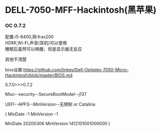 # DELL-7050-MFF-Hackintosh(黑苹果)


### OC 0.7.2

配置:i5-6400,网卡ax200  
HDMI,Wi-Fi,声音(耳机)可以使用  
睡眠后虽然可以唤醒，但是显示器无反应

其他不清楚

bios设置:https://github.com/linkev/Dell-Optiplex-7050-Micro-Hackintosh/blob/master/BIOS.md

0.7.0>>>0.7.2

Misc--security--SecureBootModel--j137

UEFI--APFS--MinVersion--无限制 or Catalina

(  MinDate   -1                  MinVersion    -1

   MinDate    20200306     MinVersion    1412101001000000   )

 


